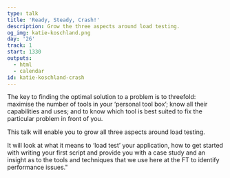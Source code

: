 ```yaml
---
type: talk
title: 'Ready, Steady, Crash!'
description: Grow the three aspects around load testing.
og_img: katie-koschland.png
day: '26'
track: 1
start: 1330
outputs:
  - html
  - calendar
id: katie-koschland-crash
---
```


The key to finding the optimal solution to a problem is to threefold: maximise the number of tools in your ‘personal tool box’; know all their capabilities and uses; and to know which tool is best suited to fix the particular problem in front of you.

This talk will enable you to grow all three aspects around load testing.

It will look at what it means to ‘load test’ your application, how to get started with writing your first script and provide you with a case study and an insight as to the tools and techniques that we use here at the FT to identify performance issues."

